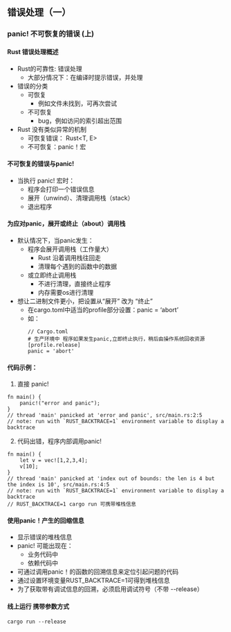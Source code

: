 ## 错误处理（一）

### panic! 不可恢复的错误 (上)

#### Rust 错误处理概述

* Rust的可靠性: 错误处理
    * 大部分情况下：在编译时提示错误，并处理
* 错误的分类
    * 可恢复
        * 例如文件未找到，可再次尝试
    * 不可恢复
        * bug，例如访问的索引超出范围
* Rust 没有类似异常的机制
    * 可恢复错误： Rust<T, E>
    * 不可恢复：panic！宏

#### 不可恢复的错误与panic!

* 当执行 panic! 宏时：
    * 程序会打印一个错误信息
    * 展开（unwind）、清理调用栈（stack）
    * 退出程序

#### 为应对panic，展开或终止（about）调用栈

* 默认情况下，当panic发生：
    * 程序会展开调用栈（工作量大）
        * Rust 沿着调用栈往回走
        * 清理每个遇到的函数中的数据
    * 或立即终止调用栈
        * 不进行清理，直接终止程序
        * 内存需要os进行清理
* 想让二进制文件更小，把设置从“展开” 改为 “终止”
    * 在cargo.toml中适当的profile部分设置：panic = ‘abort’
    * 如：
        ```
        // Cargo.toml
        # 生产环境中 程序如果发生panic,立即终止执行，稍后由操作系统回收资源
        [profile.release]
        panic = 'abort'
        ```
#### 代码示例：
1. 直接 panic!
```
fn main() {
    panic!("error and panic");
}
// thread 'main' panicked at 'error and panic', src/main.rs:2:5
// note: run with `RUST_BACKTRACE=1` environment variable to display a backtrace
```
2. 代码出错，程序内部调用panic!
```
fn main() {
    let v = vec![1,2,3,4];
    v[10];
}
// thread 'main' panicked at 'index out of bounds: the len is 4 but the index is 10', src/main.rs:4:5
// note: run with `RUST_BACKTRACE=1` environment variable to display a backtrace
// RUST_BACKTRACE=1 cargo run 可携带堆栈信息
```

#### 使用panic！产生的回缩信息
* 显示错误的堆栈信息
* panic! 可能出现在：
    * 业务代码中
    * 依赖代码中
* 可通过调用panic！的函数的回溯信息来定位引起问题的代码
* 通过设置环境变量RUST_BACKTRACE=1可得到堆栈信息
* 为了获取带有调试信息的回溯，必须启用调试符号（不带 --release）

#### 线上运行 携带参数方式
```
cargo run --release
```